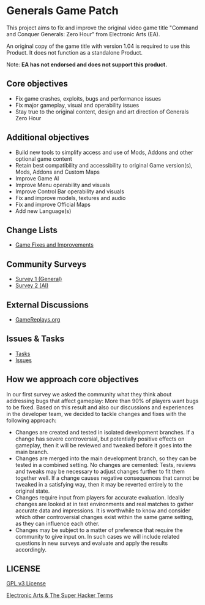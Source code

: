 # Generals Game Patch

This project aims to fix and improve the original video game title "Command and Conquer Generals: Zero Hour" from Electronic Arts (EA).

An original copy of the game title with version 1.04 is required to use this Product. It does not function as a standalone Product.

Note: **EA has not endorsed and does not support this product.**

## Core objectives

- Fix game crashes, exploits, bugs and performance issues
- Fix major gameplay, visual and operability issues
- Stay true to the original content, design and art direction of Generals Zero Hour

## Additional objectives

- Build new tools to simplify access and use of Mods, Addons and other optional game content
- Retain best compatibility and accessibility to original Game version(s), Mods, Addons and Custom Maps
- Improve Game AI
- Improve Menu operability and visuals
- Improve Control Bar operability and visuals
- Fix and improve models, textures and audio
- Fix and improve Official Maps
- Add new Language(s)

## Change Lists

- [Game Fixes and Improvements](Patch104pZH/Design/Changes/game_fixes.md)

## Community Surveys

- [Survey 1 (General)](https://bit.ly/zh_survey_1ben)
- [Survey 2 (AI)](https://bit.ly/zh_survey_2en)

## External Discussions

- [GameReplays.org](https://bit.ly/zhpatch)

## Issues & Tasks

- [Tasks](Patch104pZH/Design/Tasks)
- [Issues](https://github.com/TheSuperHackers/GeneralsGamePatch/issues)

## How we approach core objectives

In our first survey we asked the community what they think about addressing bugs that affect gameplay: More than 90% of players want bugs to be fixed. Based on this result and also our discussions and experiences in the developer team, we decided to tackle changes and fixes with the following approach:

- Changes are created and tested in isolated development branches. If a change has severe controversial, but potentially positive effects on gameplay, then it will be reviewed and tweaked before it goes into the main branch.
- Changes are merged into the main development branch, so they can be tested in a combined setting. No changes are cemented: Tests, reviews and tweaks may be necessary to adjust changes further to fit them together well. If a change causes negative consequences that cannot be tweaked in a satisfying way, then it may be reverted entirely to the original state.
- Changes require input from players for accurate evaluation. Ideally changes are looked at in test environments and real matches to gather accurate data and impressions. It is worthwhile to know and consider which other controversial changes exist within the same game setting, as they can influence each other.
- Changes may be subject to a matter of preference that require the community to give input on. In such cases we will include related questions in new surveys and evaluate and apply the results accordingly.

## LICENSE

[GPL v3 License](LICENSE.txt)

[Electronic Arts & The Super Hacker Terms](TERMS.txt)
